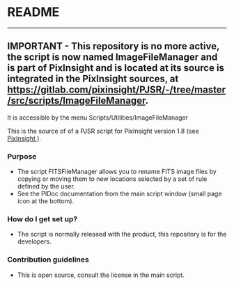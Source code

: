 # README #

---------------------------------------------------------------------------
IMPORTANT - This repository is no more active, the script is now named ImageFileManager and is part of PixInsight and is located at  its source is integrated in the PixInsight sources, at https://gitlab.com/pixinsight/PJSR/-/tree/master/src/scripts/ImageFileManager.
---------------------------------------------------------------------------

It is accessible by the menu Scripts/Utilities/ImageFileManager

This is the source of of a PJSR script for PixInsight version 1.8 (see [ PixInsight ](http://www.pixinsight.com)). 

### Purpose ###

* The script FITSFileManager allows you to rename FITS image files by copying or moving them to new locations selected by a set of rule defined by the user. 
* See the PIDoc documentation from the main script window (small page icon at the bottom). 

### How do I get set up? ###

* The script is normally released with the product, this repository is for the developers.

### Contribution guidelines ###

* This is open source, consult the license in the main script.
